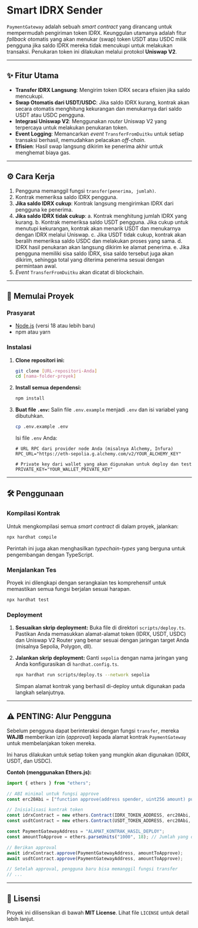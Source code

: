 # Smart IDRX Sender

`PaymentGateway` adalah sebuah *smart contract* yang dirancang untuk mempermudah pengiriman token IDRX. Keunggulan utamanya adalah fitur *fallback* otomatis yang akan menukar (swap) token USDT atau USDC milik pengguna jika saldo IDRX mereka tidak mencukupi untuk melakukan transaksi. Penukaran token ini dilakukan melalui protokol **Uniswap V2**.

-----

## ✨ Fitur Utama

  - **Transfer IDRX Langsung**: Mengirim token IDRX secara efisien jika saldo mencukupi.
  - **Swap Otomatis dari USDT/USDC**: Jika saldo IDRX kurang, kontrak akan secara otomatis menghitung kekurangan dan menukarnya dari saldo USDT atau USDC pengguna.
  - **Integrasi Uniswap V2**: Menggunakan *router* Uniswap V2 yang terpercaya untuk melakukan penukaran token.
  - **Event Logging**: Memancarkan *event* `TransferFromDuitku` untuk setiap transaksi berhasil, memudahkan pelacakan *off-chain*.
  - **Efisien**: Hasil swap langsung dikirim ke penerima akhir untuk menghemat biaya gas.

-----

## ⚙️ Cara Kerja

1.  Pengguna memanggil fungsi `transfer(penerima, jumlah)`.
2.  Kontrak memeriksa saldo IDRX pengguna.
3.  **Jika saldo IDRX cukup**: Kontrak langsung mengirimkan IDRX dari pengguna ke penerima.
4.  **Jika saldo IDRX tidak cukup**:
    a. Kontrak menghitung jumlah IDRX yang kurang.
    b. Kontrak memeriksa saldo USDT pengguna. Jika cukup untuk menutupi kekurangan, kontrak akan menarik USDT dan menukarnya dengan IDRX melalui Uniswap.
    c. Jika USDT tidak cukup, kontrak akan beralih memeriksa saldo USDC dan melakukan proses yang sama.
    d. IDRX hasil penukaran akan langsung dikirim ke alamat penerima.
    e. Jika pengguna memiliki sisa saldo IDRX, sisa saldo tersebut juga akan dikirim, sehingga total yang diterima penerima sesuai dengan permintaan awal.
5.  *Event* `TransferFromDuitku` akan dicatat di blockchain.

-----

## 🚀 Memulai Proyek

### Prasyarat

  - [Node.js](https://nodejs.org/) (versi 18 atau lebih baru)
  - npm atau yarn

### Instalasi

1.  **Clone repositori ini:**

    ```bash
    git clone [URL-repositori-Anda]
    cd [nama-folder-proyek]
    ```

2.  **Install semua dependensi:**

    ```bash
    npm install
    ```

3.  **Buat file `.env`:**
    Salin file `.env.example` menjadi `.env` dan isi variabel yang dibutuhkan.

    ```bash
    cp .env.example .env
    ```

    Isi file `.env` Anda:

    ```env
    # URL RPC dari provider node Anda (misalnya Alchemy, Infura)
    RPC_URL="https://eth-sepolia.g.alchemy.com/v2/YOUR_ALCHEMY_KEY"

    # Private key dari wallet yang akan digunakan untuk deploy dan test
    PRIVATE_KEY="YOUR_WALLET_PRIVATE_KEY"
    ```

-----

## 🛠️ Penggunaan

### Kompilasi Kontrak

Untuk mengkompilasi semua *smart contract* di dalam proyek, jalankan:

```bash
npx hardhat compile
```

Perintah ini juga akan menghasilkan *typechain-types* yang berguna untuk pengembangan dengan TypeScript.

### Menjalankan Tes

Proyek ini dilengkapi dengan serangkaian tes komprehensif untuk memastikan semua fungsi berjalan sesuai harapan.

```bash
npx hardhat test
```

### Deployment

1.  **Sesuaikan skrip deployment:**
    Buka file di direktori `scripts/deploy.ts`. Pastikan Anda memasukkan alamat-alamat token (IDRX, USDT, USDC) dan Uniswap V2 Router yang benar sesuai dengan jaringan target Anda (misalnya Sepolia, Polygon, dll).

2.  **Jalankan skrip deployment:**
    Ganti `sepolia` dengan nama jaringan yang Anda konfigurasikan di `hardhat.config.ts`.

    ```bash
    npx hardhat run scripts/deploy.ts --network sepolia
    ```

    Simpan alamat kontrak yang berhasil di-deploy untuk digunakan pada langkah selanjutnya.

-----

## ⚠️ PENTING: Alur Pengguna

Sebelum pengguna dapat berinteraksi dengan fungsi `transfer`, mereka **WAJIB** memberikan izin (*approval*) kepada alamat kontrak `PaymentGateway` untuk membelanjakan token mereka.

Ini harus dilakukan untuk setiap token yang mungkin akan digunakan (IDRX, USDT, dan USDC).

**Contoh (menggunakan Ethers.js):**

```javascript
import { ethers } from "ethers";

// ABI minimal untuk fungsi approve
const erc20Abi = ["function approve(address spender, uint256 amount) public returns (bool)"];

// Inisialisasi kontrak token
const idrxContract = new ethers.Contract(IDRX_TOKEN_ADDRESS, erc20Abi, signer);
const usdtContract = new ethers.Contract(USDT_TOKEN_ADDRESS, erc20Abi, signer);

const PaymentGatewayAddress = "ALAMAT_KONTRAK_HASIL_DEPLOY";
const amountToApprove = ethers.parseUnits("1000", 18); // Jumlah yang diizinkan

// Berikan approval
await idrxContract.approve(PaymentGatewayAddress, amountToApprove);
await usdtContract.approve(PaymentGatewayAddress, amountToApprove);

// Setelah approval, pengguna baru bisa memanggil fungsi transfer
// ...
```

-----

## 📜 Lisensi

Proyek ini dilisensikan di bawah **MIT License**. Lihat file `LICENSE` untuk detail lebih lanjut.